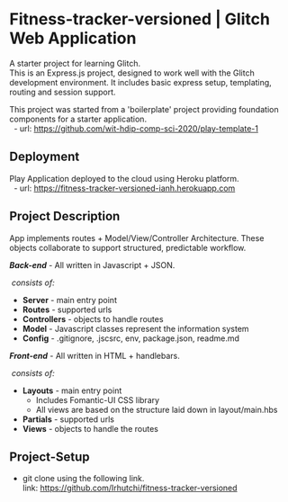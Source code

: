 # Fitness-tracker-versioned | Glitch Web Application

A starter project for learning Glitch. <br/>
This is an Express.js project, designed to work well with the Glitch development environment. It includes basic express setup, templating, routing and session support.

This project was started from a 'boilerplate' project providing foundation components for a starter application. <br/>
  - url: https://github.com/wit-hdip-comp-sci-2020/play-template-1

## Deployment
Play Application deployed to the cloud using Heroku platform. <br>
  - url: https://fitness-tracker-versioned-ianh.herokuapp.com

## Project Description
App implements routes + Model/View/Controller Architecture. These objects collaborate to support structured, predictable workflow.

_**Back-end**_ - All written in Javascript + JSON.

 _consists of:_  <br> 
* **Server** - main entry point <br/>
* **Routes** - supported urls <br/>
* **Controllers** - objects to handle routes <br/>
* **Model** - Javascript classes represent the information system <br/>
* **Config** - .gitignore, .jscsrc, env, package.json, readme.md <br/>

_**Front-end**_ - All written in HTML + handlebars. 

 _consists of:_  <br> 
* **Layouts** - main entry point <br/>
   * Includes Fomantic-UI CSS library
   * All views are based on the structure laid down in layout/main.hbs
* **Partials** - supported urls <br/>
* **Views** - objects to handle the routes <br/>


## Project-Setup 
-  git clone using the following link. <br/>
link: https://github.com/Irhutchi/fitness-tracker-versioned <br/>


